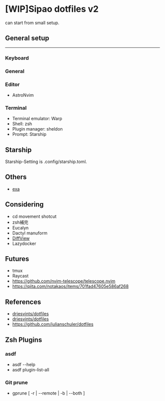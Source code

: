 # [WIP]Sipao dotfiles v2
can start from small setup.

## General setup
------

### Keyboard

### General

### Editor
- AstroNvim

### Terminal
- Terminal emulator: Warp
- Shell: zsh
- Plugin manager: sheldon
- Prompt: Starship

## Starship
Starship-Setting is .config/starship.toml.

## Others
- [exa](https://github.com/ogham/exa)

## Considering
- cd movement shotcut
- zsh補完
- Eucalyn
- Dactyl manuform
- [DiffView](https://github.com/sindrets/diffview.nvim)
- Lazydocker

## Futures
- tmux
- Raycast
- https://github.com/nvim-telescope/telescope.nvim
- https://qiita.com/notakaos/items/701fad47605e586af268

## References
- [driesvints/dotfiles](https://github.com/driesvints/dotfiles)
- [driesvints/dotfiles](https://github.com/driesvints/dotfiles)
- https://github.com/julianschuler/dotfiles

## Zsh Plugins

### asdf
- asdf --help
- asdf plugin-list-all

### Git prune
- gprune [ -r | --remote | -b | --both ] <branch-name>
